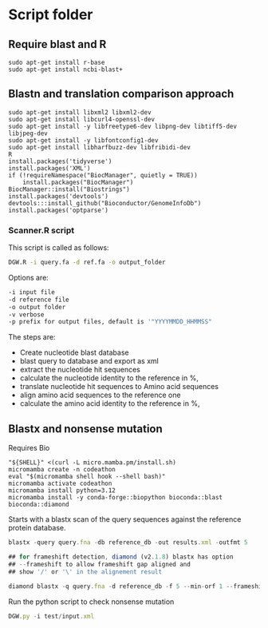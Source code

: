 # Script folder

## Require blast and R

```
sudo apt-get install r-base
sudo apt-get install ncbi-blast+
```

## Blastn and translation comparison approach


```
sudo apt-get install libxml2 libxml2-dev
sudo apt-get install libcurl4-openssl-dev
sudo apt-get install -y libfreetype6-dev libpng-dev libtiff5-dev libjpeg-dev
sudo apt-get install -y libfontconfig1-dev
sudo apt-get install libharfbuzz-dev libfribidi-dev
R
install.packages('tidyverse')
install.packages('XML')
if (!requireNamespace("BiocManager", quietly = TRUE))
    install.packages("BiocManager")
BiocManager::install("Biostrings")
install.packages('devtools')
devtools:::install_github("Bioconductor/GenomeInfoDb")
install.packages('optparse')

```

### Scanner.R script

This script is called as follows:

```bash
DGW.R -i query.fa -d ref.fa -o output_folder
```
Options are:
```bash
-i input file
-d reference file
-o output folder
-v verbose
-p prefix for output files, default is '"YYYYMMDD_HHMMSS"
```
The steps are:
- Create nucleotide blast database
- blast query to database and export as xml
- extract the nucleotide hit sequences
- calculate the nucleotide identity to the reference in %,
- translate nucleotide hit sequences to Amino acid sequences
- align amino acid sequences to the reference one
- calculate the amino acid identity to the reference in %,

## Blastx and nonsense mutation 

Requires Bio
```
"${SHELL}" <(curl -L micro.mamba.pm/install.sh)
micromamba create -n codeathon
eval "$(micromamba shell hook --shell bash)"
micromamba activate codeathon
micromamba install python=3.12
micromamba install -y conda-forge::biopython bioconda::blast bioconda::diamond
```

Starts with a blastx scan of the query sequences against the reference protein database.

```js
blastx -query query.fna -db reference_db -out results.xml -outfmt 5
```

```js
## for frameshift detection, diamond (v2.1.8) blastx has option 
## --frameshift to allow frameshift gap aligned and 
## show '/' or '\' in the alignement result

diamond blastx -q query.fna -d reference_db -f 5 --min-orf 1 --frameshift 15  -o results.xml
```

Run the python script to check nonsense mutation 

```js
DGW.py -i test/input.xml 
```
